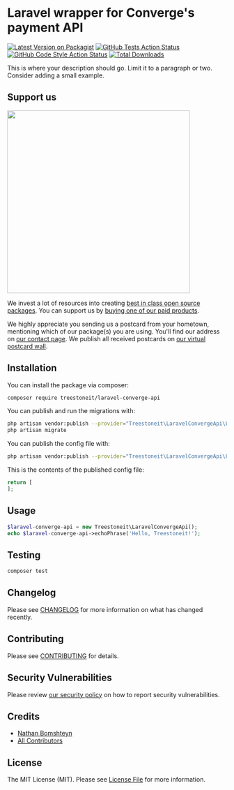 # Laravel wrapper for Converge's payment API

[![Latest Version on Packagist](https://img.shields.io/packagist/v/treestoneit/laravel-converge-api.svg?style=flat-square)](https://packagist.org/packages/treestoneit/laravel-converge-api)
[![GitHub Tests Action Status](https://img.shields.io/github/workflow/status/treestoneit/laravel-converge-api/run-tests?label=tests)](https://github.com/treestoneit/laravel-converge-api/actions?query=workflow%3ATests+branch%3Amaster)
[![GitHub Code Style Action Status](https://img.shields.io/github/workflow/status/treestoneit/laravel-converge-api/Check%20&%20fix%20styling?label=code%20style)](https://github.com/treestoneit/laravel-converge-api/actions?query=workflow%3A"Check+%26+fix+styling"+branch%3Amaster)
[![Total Downloads](https://img.shields.io/packagist/dt/treestoneit/laravel-converge-api.svg?style=flat-square)](https://packagist.org/packages/treestoneit/laravel-converge-api)


This is where your description should go. Limit it to a paragraph or two. Consider adding a small example.

## Support us

[<img src="https://github-ads.s3.eu-central-1.amazonaws.com/package-laravel-converge-api-laravel.jpg?t=1" width="419px" />](https://spatie.be/github-ad-click/package-laravel-converge-api-laravel)

We invest a lot of resources into creating [best in class open source packages](https://spatie.be/open-source). You can support us by [buying one of our paid products](https://spatie.be/open-source/support-us).

We highly appreciate you sending us a postcard from your hometown, mentioning which of our package(s) you are using. You'll find our address on [our contact page](https://spatie.be/about-us). We publish all received postcards on [our virtual postcard wall](https://spatie.be/open-source/postcards).

## Installation

You can install the package via composer:

```bash
composer require treestoneit/laravel-converge-api
```

You can publish and run the migrations with:

```bash
php artisan vendor:publish --provider="Treestoneit\LaravelConvergeApi\LaravelConvergeApiServiceProvider" --tag="laravel-converge-api-migrations"
php artisan migrate
```

You can publish the config file with:
```bash
php artisan vendor:publish --provider="Treestoneit\LaravelConvergeApi\LaravelConvergeApiServiceProvider" --tag="laravel-converge-api-config"
```

This is the contents of the published config file:

```php
return [
];
```

## Usage

```php
$laravel-converge-api = new Treestoneit\LaravelConvergeApi();
echo $laravel-converge-api->echoPhrase('Hello, Treestoneit!');
```

## Testing

```bash
composer test
```

## Changelog

Please see [CHANGELOG](CHANGELOG.md) for more information on what has changed recently.

## Contributing

Please see [CONTRIBUTING](.github/CONTRIBUTING.md) for details.

## Security Vulnerabilities

Please review [our security policy](../../security/policy) on how to report security vulnerabilities.

## Credits

- [Nathan Bomshteyn](https://github.com/treestoneit)
- [All Contributors](../../contributors)

## License

The MIT License (MIT). Please see [License File](LICENSE.md) for more information.
